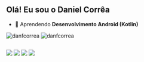## Olá! Eu sou o Daniel Corrêa
- 🌱 Aprendendo **Desenvolvimento Android (Kotlin)**

<div>
  <img src="https://github-readme-stats.vercel.app/api?username=danfcorrea&show_icons=true&theme=react&locale=en" alt="danfcorrea" />
  <img src="https://github-readme-stats.vercel.app/api/top-langs?username=danfcorrea&show_icons=true&theme=react&locale=en&layout=compact" alt="danfcorrea" />
</div>

##

<div>
  <a href = "mailto:daniel.1997.df@gmail.com"><img src="https://img.shields.io/badge/Gmail-D14836?style=for-the-badge&logo=gmail&logoColor=white"></a>
  <a href = "https://wa.me/5531994893658"><img src="https://img.shields.io/badge/WhatsApp-25D366?style=for-the-badge&logo=whatsapp&logoColor=white"></a>
  <a href="https://www.linkedin.com/in/danfcorrea/"><img src= "https://img.shields.io/badge/LinkedIn-0077B5?style=for-the-badge&logo=linkedin&logoColor=white"></a>
  <a href="https://instagram.com/dan_felipe97"><img src= "https://img.shields.io/badge/Instagram-E4405F?style=for-the-badge&logo=instagram&logoColor=white"></a>
</div>

<!--
**danfcorrea/danfcorrea** is a ✨ _special_ ✨ repository because its `README.md` (this file) appears on your GitHub profile.

Here are some ideas to get you started:

- 🔭 I’m currently working on ...
- 🌱 I’m currently learning ...
- 👯 I’m looking to collaborate on ...
- 🤔 I’m looking for help with ...
- 💬 Ask me about ...
- 📫 How to reach me: ...
- 😄 Pronouns: ...
- ⚡ Fun fact: ...
-->

